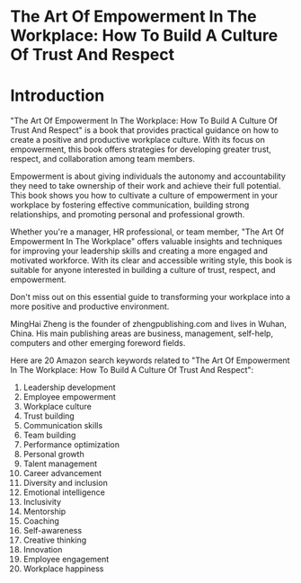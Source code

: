 # The Art Of Empowerment In The Workplace: How To Build A Culture Of Trust And Respect

# Introduction

"The Art Of Empowerment In The Workplace: How To Build A Culture Of Trust And Respect" is a book that provides practical guidance on how to create a positive and productive workplace culture. With its focus on empowerment, this book offers strategies for developing greater trust, respect, and collaboration among team members.

Empowerment is about giving individuals the autonomy and accountability they need to take ownership of their work and achieve their full potential. This book shows you how to cultivate a culture of empowerment in your workplace by fostering effective communication, building strong relationships, and promoting personal and professional growth.

Whether you're a manager, HR professional, or team member, "The Art Of Empowerment In The Workplace" offers valuable insights and techniques for improving your leadership skills and creating a more engaged and motivated workforce. With its clear and accessible writing style, this book is suitable for anyone interested in building a culture of trust, respect, and empowerment.

Don't miss out on this essential guide to transforming your workplace into a more positive and productive environment.

MingHai Zheng is the founder of zhengpublishing.com and lives in Wuhan, China. His main publishing areas are business, management, self-help, computers and other emerging foreword fields.



Here are 20 Amazon search keywords related to "The Art Of Empowerment In The Workplace: How To Build A Culture Of Trust And Respect":

1. Leadership development
2. Employee empowerment
3. Workplace culture
4. Trust building
5. Communication skills
6. Team building
7. Performance optimization
8. Personal growth
9. Talent management
10. Career advancement
11. Diversity and inclusion
12. Emotional intelligence
13. Inclusivity
14. Mentorship
15. Coaching
16. Self-awareness
17. Creative thinking
18. Innovation
19. Employee engagement
20. Workplace happiness

